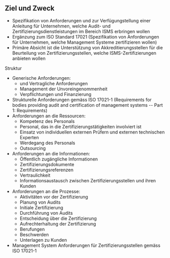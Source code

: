 ## Ziel und Zweck
* Spezifikation von Anforderungen und zur Verfügungstellung einer Anleitung für Unternehmen, welche Audit- und Zertifizierungsdienstleistungen im Bereich ISMS erbringen wollen
* Ergänzung zum ISO Standard 17021 (Spezifikation von Anforderungen für Unternehmen, welche Management Systeme zertifizieren wollen)
* Primäre Absicht ist die Unterstützung von Akkreditierungsstellen für die Beurteilung von Zertifizierungsstellen, welche ISMS-Zertifizierungen anbieten wollen

Struktur
* Generische Anforderungen:
    * und Vertragliche Anforderungen
    * Management der Unvoreingenommenheit
    * Verpflichtungen und Finanzierung
* Strukturelle Anforderungen gemäss ISO 17021-1 (Requirements for bodies providing audit and certification of management systems -- Part 1: Requirements)
* Anforderungen an die Ressourcen:
    * Kompetenz des Personals
    * Personal, das in die Zertifizierungstätigkeiten involviert ist
    * Einsatz von individuellen externen Prüfern und externen technischen Experten
    * Werdegang des Personals
    * Outsourcing
* Anforderungen an die Informationen:
    * Öffentlich zugängliche Informationen
    * Zertifizierungsdokumente
    * Zertifizierungsreferenzen
    * Vertraulichkeit
    * Informationsaustausch zwischen Zertifizierungsstellen und ihren Kunden
* Anforderungen an die Prozesse:
    * Aktivitäten vor der Zertifizierung
    * Planung von Audits
    * Initiale Zertifizierung
    * Durchführung von Audits
    * Entscheidung über die Zertifizierung
    * Aufrechterhaltung der Zertifizierung
    * Berufungen
    * Beschwerden
    * Unterlagen zu Kunden
* Management System Anforderungen für Zertifizierungsstellen gemäss ISO 17021-1